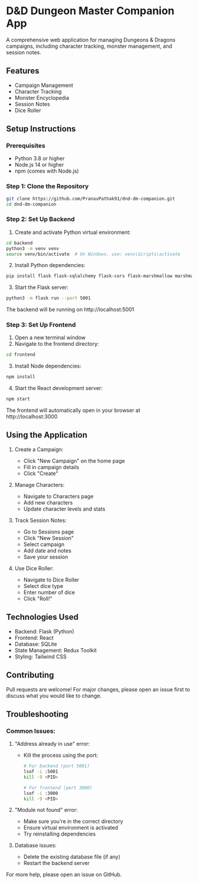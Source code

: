 # D&D Dungeon Master Companion App

A comprehensive web application for managing Dungeons & Dragons campaigns, including character tracking, monster management, and session notes.

## Features
- Campaign Management
- Character Tracking
- Monster Encyclopedia
- Session Notes
- Dice Roller

## Setup Instructions

### Prerequisites
- Python 3.8 or higher
- Node.js 14 or higher
- npm (comes with Node.js)

### Step 1: Clone the Repository
```bash
git clone https://github.com/PranavPathak91/dnd-dm-companion.git
cd dnd-dm-companion
```

### Step 2: Set Up Backend
1. Create and activate Python virtual environment:
```bash
cd backend
python3 -m venv venv
source venv/bin/activate  # On Windows, use: venv\Scripts\activate
```

2. Install Python dependencies:
```bash
pip install flask flask-sqlalchemy flask-cors flask-marshmallow marshmallow-sqlalchemy
```

3. Start the Flask server:
```bash
python3 -m flask run --port 5001
```
The backend will be running on http://localhost:5001

### Step 3: Set Up Frontend
1. Open a new terminal window
2. Navigate to the frontend directory:
```bash
cd frontend
```

3. Install Node dependencies:
```bash
npm install
```

4. Start the React development server:
```bash
npm start
```
The frontend will automatically open in your browser at http://localhost:3000

## Using the Application

1. Create a Campaign:
   - Click "New Campaign" on the home page
   - Fill in campaign details
   - Click "Create"

2. Manage Characters:
   - Navigate to Characters page
   - Add new characters
   - Update character levels and stats

3. Track Session Notes:
   - Go to Sessions page
   - Click "New Session"
   - Select campaign
   - Add date and notes
   - Save your session

4. Use Dice Roller:
   - Navigate to Dice Roller
   - Select dice type
   - Enter number of dice
   - Click "Roll!"

## Technologies Used
- Backend: Flask (Python)
- Frontend: React
- Database: SQLite
- State Management: Redux Toolkit
- Styling: Tailwind CSS

## Contributing
Pull requests are welcome! For major changes, please open an issue first to discuss what you would like to change.

## Troubleshooting

### Common Issues:

1. "Address already in use" error:
   - Kill the process using the port:
     ```bash
     # For backend (port 5001)
     lsof -i :5001
     kill -9 <PID>
     
     # For frontend (port 3000)
     lsof -i :3000
     kill -9 <PID>
     ```

2. "Module not found" error:
   - Make sure you're in the correct directory
   - Ensure virtual environment is activated
   - Try reinstalling dependencies

3. Database issues:
   - Delete the existing database file (if any)
   - Restart the backend server

For more help, please open an issue on GitHub.
